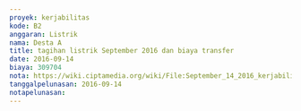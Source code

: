 ```yaml
---
proyek: kerjabilitas
kode: B2
anggaran: Listrik
nama: Desta A
title: tagihan listrik September 2016 dan biaya transfer
date: 2016-09-14
biaya: 309704
nota: https://wiki.ciptamedia.org/wiki/File:September_14_2016_kerjabilitas_B2_tagihan_listrik_september_desta.jpg
tanggalpelunasan: 2016-09-14
notapelunasan:
---
```

